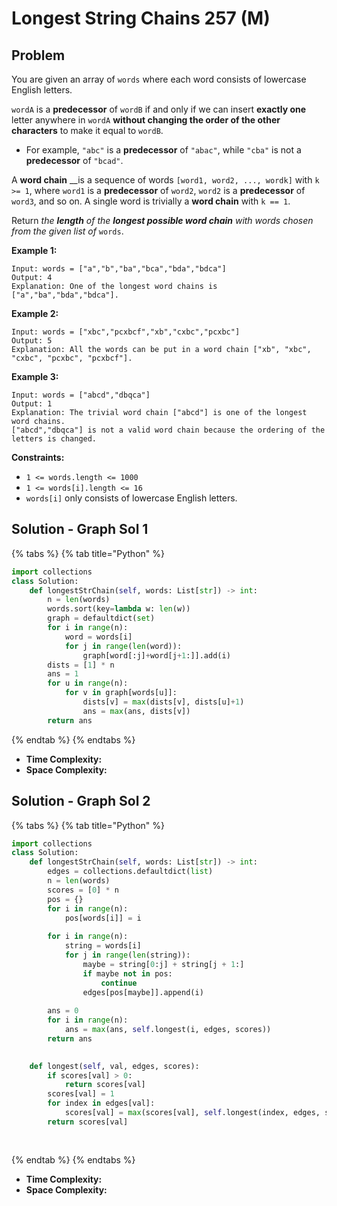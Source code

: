 # Longest String Chains 257 \(M\)

## Problem

You are given an array of `words` where each word consists of lowercase English letters.

`wordA` is a **predecessor** of `wordB` if and only if we can insert **exactly one** letter anywhere in `wordA` **without changing the order of the other characters** to make it equal to `wordB`.

* For example, `"abc"` is a **predecessor** of `"abac"`, while `"cba"` is not a **predecessor** of `"bcad"`.

A **word chain** __is a sequence of words `[word1, word2, ..., wordk]` with `k >= 1`, where `word1` is a **predecessor** of `word2`, `word2` is a **predecessor** of `word3`, and so on. A single word is trivially a **word chain** with `k == 1`.

Return _the **length** of the **longest possible word chain** with words chosen from the given list of_ `words`.

**Example 1:**

```text
Input: words = ["a","b","ba","bca","bda","bdca"]
Output: 4
Explanation: One of the longest word chains is ["a","ba","bda","bdca"].
```

**Example 2:**

```text
Input: words = ["xbc","pcxbcf","xb","cxbc","pcxbc"]
Output: 5
Explanation: All the words can be put in a word chain ["xb", "xbc", "cxbc", "pcxbc", "pcxbcf"].
```

**Example 3:**

```text
Input: words = ["abcd","dbqca"]
Output: 1
Explanation: The trivial word chain ["abcd"] is one of the longest word chains.
["abcd","dbqca"] is not a valid word chain because the ordering of the letters is changed.
```

**Constraints:**

* `1 <= words.length <= 1000`
* `1 <= words[i].length <= 16`
* `words[i]` only consists of lowercase English letters.

## Solution - Graph Sol 1

{% tabs %}
{% tab title="Python" %}
```python
import collections
class Solution:
    def longestStrChain(self, words: List[str]) -> int:
        n = len(words)
        words.sort(key=lambda w: len(w))
        graph = defaultdict(set)
        for i in range(n):
            word = words[i]
            for j in range(len(word)):
                graph[word[:j]+word[j+1:]].add(i)
        dists = [1] * n
        ans = 1
        for u in range(n):
            for v in graph[words[u]]:
                dists[v] = max(dists[v], dists[u]+1)
                ans = max(ans, dists[v])
        return ans
```
{% endtab %}
{% endtabs %}

* **Time Complexity:** 
* **Space Complexity:**

## Solution - Graph Sol 2

{% tabs %}
{% tab title="Python" %}
```python
import collections
class Solution:
    def longestStrChain(self, words: List[str]) -> int:
        edges = collections.defaultdict(list)
        n = len(words)
        scores = [0] * n
        pos = {}
        for i in range(n):
            pos[words[i]] = i
        
        for i in range(n):
            string = words[i]
            for j in range(len(string)):
                maybe = string[0:j] + string[j + 1:]
                if maybe not in pos:
                    continue
                edges[pos[maybe]].append(i)
        
        ans = 0
        for i in range(n):
            ans = max(ans, self.longest(i, edges, scores))
        return ans
            

    def longest(self, val, edges, scores):
        if scores[val] > 0:
            return scores[val]
        scores[val] = 1
        for index in edges[val]:
            scores[val] = max(scores[val], self.longest(index, edges, scores) + 1)
        return scores[val]
        
                    
```
{% endtab %}
{% endtabs %}

* **Time Complexity:** 
* **Space Complexity:**

